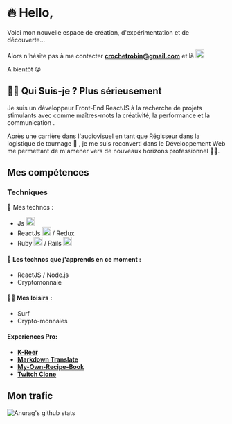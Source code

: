 # 🔥 Hello,

Voici mon nouvelle espace de création, d'expérimentation et de découverte...

Alors n'hésite pas à me contacter   **[crochetrobin@gmail.com](crochetrobin@gmail.com)** et là
**[<img height="20" src="https://www.flaticon.com/svg/static/icons/svg/174/174857.svg" alt="Linkedin">](https://www.linkedin.com/in/robincrochet/)**

A bientôt 😜 

 ## 🏄‍♂️ Qui Suis-je ? Plus sérieusement 

Je suis un développeur Front-End ReactJS à la recherche de projets stimulants avec comme maîtres-mots la créativité, la performance et la communication .

Après une carrière dans l'audiovisuel en tant que Régisseur dans la logistique de tournage 🎥 , je me suis reconverti dans le Développement Web me permettant de m'amener vers de nouveaux horizons professionnel 👨‍💻.

## Mes compétences

### Techniques

🔌 Mes technos :
* Js <img height="20" src="https://www.flaticon.com/svg/static/icons/svg/541/541509.svg" alt="Js">
* ReactJs <img height="20" src="https://www.flaticon.com/svg/static/icons/svg/919/919851.svg" alt="React"> / Redux
* Ruby <img height="20" src="https://www.flaticon.com/svg/static/icons/svg/919/919842.svg" alt="Ruby"> / Rails <img height="20" src="https://www.logosurfer.com/wp-content/uploads/2018/03/ruby-on-rails-logo_0.png"  alt="Ruby on Rails Logo" />


#### 📖 Les technos que j'apprends en ce moment :
* ReactJS / Node.js
* Cryptomonnaie

#### 🏄‍♂️ Mes loisirs :
* Surf
* Crypto-monnaies

#### Experiences Pro:
* **[K-Reer](https://k-reer.herokuapp.com/)**  
* **[Markdown Translate](https://markdown-app.herokuapp.com/)**  
* **[My-Own-Recipe-Book](https://my-own-book.netlify.app/pseudo/Robin)**
* **[Twitch Clone](https://twitchhhclone.herokuapp.com/)**  

## Mon trafic

![Anurag's github stats](https://github-readme-stats.vercel.app/api?username=Robin-Git-Hub&count_private=true&show_icons=true&theme=algolia)
